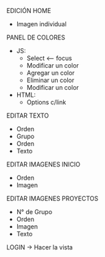 EDICIÓN HOME
- Imagen individual

PANEL DE COLORES
- JS:
	- Select <-- focus
	- Modificar un color
	- Agregar un color
	- Eliminar un color
	- Modificar un color
- HTML: 
	- Options c/link

EDITAR TEXTO
- Orden
- Grupo
- Orden
- Texto

EDITAR IMAGENES INICIO
- Orden
- Imagen

EDITAR IMAGENES PROYECTOS
- N° de Grupo
- Orden
- Imagen
- Texto

LOGIN -> Hacer la vista
